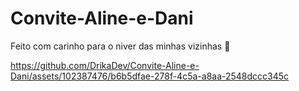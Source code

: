 # Convite-Aline-e-Dani
Feito com carinho para o niver das minhas vizinhas 🥰

https://github.com/DrikaDev/Convite-Aline-e-Dani/assets/102387476/b6b5dfae-278f-4c5a-a8aa-2548dccc345c
